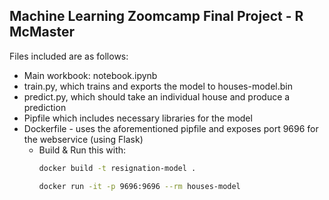 ## Machine Learning Zoomcamp Final Project - R McMaster



Files included are as follows:

* Main workbook: notebook.ipynb
* train.py, which trains and exports the model to houses-model.bin
* predict.py, which should take an individual house and produce a prediction
* Pipfile which includes necessary libraries for the model
* Dockerfile - uses the aforementioned pipfile and exposes port 9696 for the webservice (using Flask)
    * Build & Run this with: 
        ```bash
        docker build -t resignation-model .
        ```
        ```bash
        docker run -it -p 9696:9696 --rm houses-model
        ```